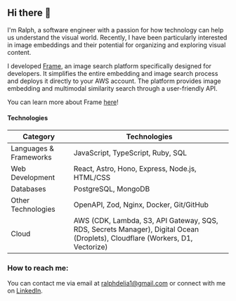 ## Hi there 👋

I'm Ralph, a software engineer with a passion for how technology can help us understand the visual world. Recently, I have been particularly interested in image embeddings and their potential for organizing and exploring visual content.

I developed [Frame](https://www.frame-platform.com), an image search platform specifically designed for developers. It simplifies the entire embedding and image search process and deploys it directly to your AWS account. The platform provides image embedding and multimodal similarity search through a user-friendly API.

You can learn more about Frame [here](https://www.frame-platform.com/case-study/introduction/)!

#### Technologies

| Category                   | Technologies                                                                            |
| -------------------------- | --------------------------------------------------------------------------------------- |
| Languages & Frameworks | JavaScript, TypeScript, Ruby, SQL                                                       |
| Web Development            | React, Astro, Hono, Express, Node.js, HTML/CSS                                          |
| Databases                  | PostgreSQL, MongoDB                                                                     |
| Other Technologies    | OpenAPI, Zod, Nginx, Docker, Git/GitHub                                                 |
| Cloud                  | AWS (CDK, Lambda, S3, API Gateway, SQS, RDS, Secrets Manager), Digital Ocean (Droplets), Cloudflare (Workers, D1, Vectorize) |

### How to reach me:
You can contact me via email at ralphdelia1@gmail.com or connect with me on [LinkedIn](https://www.linkedin.com/in/ralph-delia-380194210/).
